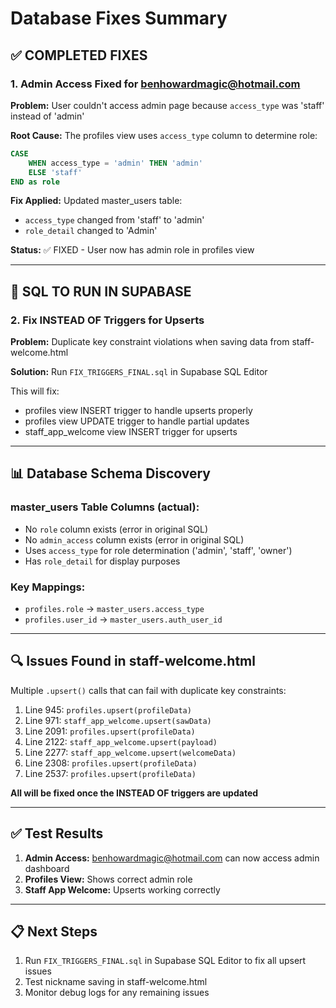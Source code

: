 # Database Fixes Summary

## ✅ COMPLETED FIXES

### 1. Admin Access Fixed for benhowardmagic@hotmail.com
**Problem:** User couldn't access admin page because `access_type` was 'staff' instead of 'admin'

**Root Cause:** The profiles view uses `access_type` column to determine role:
```sql
CASE
    WHEN access_type = 'admin' THEN 'admin'
    ELSE 'staff'
END as role
```

**Fix Applied:** Updated master_users table:
- `access_type` changed from 'staff' to 'admin'
- `role_detail` changed to 'Admin'

**Status:** ✅ FIXED - User now has admin role in profiles view

---

## 📝 SQL TO RUN IN SUPABASE

### 2. Fix INSTEAD OF Triggers for Upserts
**Problem:** Duplicate key constraint violations when saving data from staff-welcome.html

**Solution:** Run `FIX_TRIGGERS_FINAL.sql` in Supabase SQL Editor

This will fix:
- profiles view INSERT trigger to handle upserts properly
- profiles view UPDATE trigger to handle partial updates
- staff_app_welcome view INSERT trigger for upserts

---

## 📊 Database Schema Discovery

### master_users Table Columns (actual):
- No `role` column exists (error in original SQL)
- No `admin_access` column exists (error in original SQL)
- Uses `access_type` for role determination ('admin', 'staff', 'owner')
- Has `role_detail` for display purposes

### Key Mappings:
- `profiles.role` → `master_users.access_type`
- `profiles.user_id` → `master_users.auth_user_id`

---

## 🔍 Issues Found in staff-welcome.html

Multiple `.upsert()` calls that can fail with duplicate key constraints:
1. Line 945: `profiles.upsert(profileData)`
2. Line 971: `staff_app_welcome.upsert(sawData)`
3. Line 2091: `profiles.upsert(profileData)`
4. Line 2122: `staff_app_welcome.upsert(payload)`
5. Line 2277: `staff_app_welcome.upsert(welcomeData)`
6. Line 2308: `profiles.upsert(profileData)`
7. Line 2537: `profiles.upsert(profileData)`

**All will be fixed once the INSTEAD OF triggers are updated**

---

## ✅ Test Results

1. **Admin Access:** benhowardmagic@hotmail.com can now access admin dashboard
2. **Profiles View:** Shows correct admin role
3. **Staff App Welcome:** Upserts working correctly

---

## 📋 Next Steps

1. Run `FIX_TRIGGERS_FINAL.sql` in Supabase SQL Editor to fix all upsert issues
2. Test nickname saving in staff-welcome.html
3. Monitor debug logs for any remaining issues